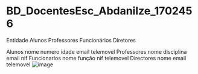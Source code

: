 # BD_DocentesEsc_Abdanilze_1702456
Entidade
Alunos 
Professores
Funcionários
Diretores


Alunos
nome
numero
idade
email
telemovel
Professores
nome
disciplina
email
nif
Funcionarios
nome
função
nif
telemovel
Directores
nome
email
telemovel
![image](https://user-images.githubusercontent.com/77405620/117327378-7107f980-ae8a-11eb-9d5f-e86eed93c2a0.png)
